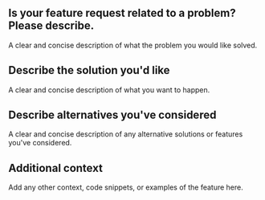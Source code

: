 ## Is your feature request related to a problem? Please describe.
A clear and concise description of what the problem you would like solved.

## Describe the solution you'd like
A clear and concise description of what you want to happen.

## Describe alternatives you've considered
A clear and concise description of any alternative solutions or features you've considered.

## Additional context
Add any other context, code snippets, or examples of the feature here.
